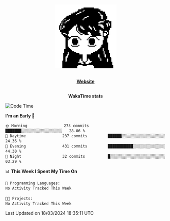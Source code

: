 ##

<p align="center">
  <img src="./person.gif" />
</p>

##

<div align="center">
  <p>
    <strong>
    <a href='https://domm.me'>Website</a>
    </strong>
  </p>
</div>

##

<div align="center">
  <p>
    <strong>
    WakaTime stats
    </strong>
  </p>
</div>

<!--START_SECTION:waka-->
![Code Time](http://img.shields.io/badge/Code%20Time-119%20hrs%2045%20mins-blue)

**I'm an Early 🐤** 

```text
🌞 Morning                273 commits         ███████░░░░░░░░░░░░░░░░░░   28.06 % 
🌆 Daytime                237 commits         ██████░░░░░░░░░░░░░░░░░░░   24.36 % 
🌃 Evening                431 commits         ███████████░░░░░░░░░░░░░░   44.30 % 
🌙 Night                  32 commits          █░░░░░░░░░░░░░░░░░░░░░░░░   03.29 % 
```


📊 **This Week I Spent My Time On** 

```text
💬 Programming Languages: 
No Activity Tracked This Week

🐱‍💻 Projects: 
No Activity Tracked This Week
```


 Last Updated on 18/03/2024 18:35:11 UTC
<!--END_SECTION:waka-->

